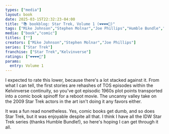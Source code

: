 ```yaml
---
types: ["media"]
layout: book
date: 2025-03-15T22:32:23-04:00
title: "📚 bookblog: Star Trek, Volume 1 (❤️❤️❤️❤️🖤)"
tags: ["Mike Johnson","Stephen Molnar","Joe Phillips","Humble Bundle","IDW"]
media: ["book","comic"]
titles: [""]
creators: ["Mike Johnson","Stephen Molnar","Joe Phillips"]
series: ["Star Trek"]
franchise: ["Star Trek","Kelvinverse"]
ratings: ["❤️❤️❤️❤️🖤"]
params:
  entry: Volume 1
---
```


I expected to rate this lower, because there's a lot stacked against it. From what I can tell, the first stories are rehashes of TOS episodes within the Kelvinverse continuity, so you've got episodic 1960s plot points transported into a comic book spinoff for a reboot movie. The uncanny valley take on the 2009 Star Trek actors in the art isn't doing it any favors either. 

It was a fun read nonetheless. Yes, comic books get dumb, and so does Star Trek, but it was enjoyable despite all that. I think I have all the IDW Star Trek series (thanks Humble Bundle!), so here's hoping I can get through it all.